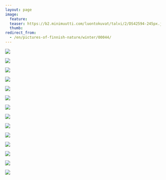 ```yaml
---
layout: page
image:
  feature:
  teaser: https://b2.minimuutti.com/luontokuvat/talvi/2/DS42594-245px.jpg
  thumb:
redirect_from:
  - /en/pictures-of-finnish-nature/winter/00044/
---
```


![](https://b2.minimuutti.com/luontokuvat/talvi/2/DS42852-800px.jpg)

![](https://b2.minimuutti.com/luontokuvat/talvi/2/DS42863-800px.jpg)

![](https://b2.minimuutti.com/luontokuvat/talvi/2/DS42853-800px.jpg)

![](https://b2.minimuutti.com/luontokuvat/talvi/2/DS42566-800px.jpg)

![](https://b2.minimuutti.com/luontokuvat/talvi/2/DS42568-800px.jpg)

![](https://b2.minimuutti.com/luontokuvat/talvi/2/DS42574-800px.jpg)

![](https://b2.minimuutti.com/luontokuvat/talvi/2/DS42578-800px.jpg)

![](https://b2.minimuutti.com/luontokuvat/talvi/2/DS42580-800px.jpg)

![](https://b2.minimuutti.com/luontokuvat/talvi/2/DS42581-800px.jpg)

![](https://b2.minimuutti.com/luontokuvat/talvi/2/DS42594-800px.jpg)

![](https://b2.minimuutti.com/luontokuvat/talvi/2/DS42597-800px.jpg)

![](https://b2.minimuutti.com/luontokuvat/talvi/2/DS42605-800px.jpg)

![](https://b2.minimuutti.com/luontokuvat/talvi/2/DS42640-800px.jpg)

![](https://b2.minimuutti.com/luontokuvat/talvi/2/DS42642-800px.jpg)
